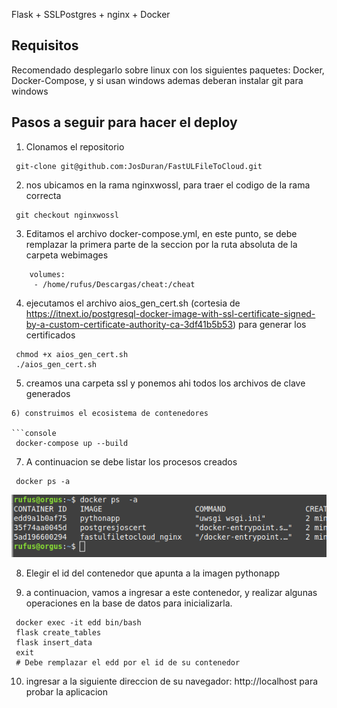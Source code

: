 Flask + SSLPostgres + nginx + Docker  

## Requisitos

Recomendado desplegarlo sobre linux con los siguientes paquetes: Docker, Docker-Compose, y si usan windows ademas deberan instalar git para windows

## Pasos a seguir para hacer el deploy

1) Clonamos el repositorio

```console
 git-clone git@github.com:JosDuran/FastULFileToCloud.git
```

2) nos ubicamos en la rama nginxwossl, para traer el codigo de la rama correcta

```console
 git checkout nginxwossl
 ```

 3) Editamos el archivo docker-compose.yml, en este punto, se debe remplazar la primera parte de la seccion por la ruta absoluta de la carpeta webimages

 ```console
     volumes:
      - /home/rufus/Descargas/cheat:/cheat
```

4) ejecutamos el archivo aios_gen_cert.sh (cortesia de https://itnext.io/postgresql-docker-image-with-ssl-certificate-signed-by-a-custom-certificate-authority-ca-3df41b5b53) para generar los certificados

```console
 chmod +x aios_gen_cert.sh
 ./aios_gen_cert.sh
```
5) creamos una carpeta ssl y ponemos ahi todos los archivos de clave generados

```
6) construimos el ecosistema de contenedores

```console
 docker-compose up --build
```

7) A continuacion se debe listar los procesos creados

```console
 docker ps -a
```
![](dockerps.png)

8) Elegir el id del contenedor que apunta a la imagen pythonapp

9)  a continuacion, vamos a ingresar a este contenedor, y realizar algunas operaciones en la base de datos para inicializarla.

```console
 docker exec -it edd bin/bash
 flask create_tables
 flask insert_data
 exit
 # Debe remplazar el edd por el id de su contenedor
```
10)  ingresar a la siguiente direccion de su navegador: http://localhost para probar la aplicacion
